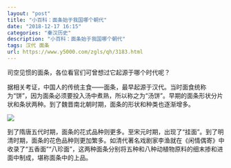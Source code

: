```yaml
---
layout: "post"
title: "小百科：面条始于我国哪个朝代"
date: "2018-12-17 16:15"
categories: "秦汉历史"
description: "小百科：面条始于我国哪个朝代"
tags: 汉代 面条
url: https://www.y5000.com/zgls/qh/3183.html
---
```






司空见惯的面条，各位看官们可曾想过它起源于哪个时代呢？

据相关考证，中国人的传统主食——面条，最早起源于汉代。当时面食统称为“饼”，因为面条必须要投入汤中煮熟，所以称之为“汤饼”。早期的面条形状分片状和条状两种。到了魏晋南北朝时期，面条的形状和种类也逐渐增多。

![](https://img.y5000.com/uploads/allimg/160920/6-1609201J954426.jpg)

到了隋唐五代时期，面条的花式品种则更多。至宋元时期，出现了“挂面”。到了明清时期，面条的花色品种则更加繁多。如清代著名戏剧家李渔就在《闲情偶寄》中收录了“五香面”“八珍面”，这两种面条分别将五种和八种动植物原料的细末掺和进面中制成，堪称面条中的上品。
